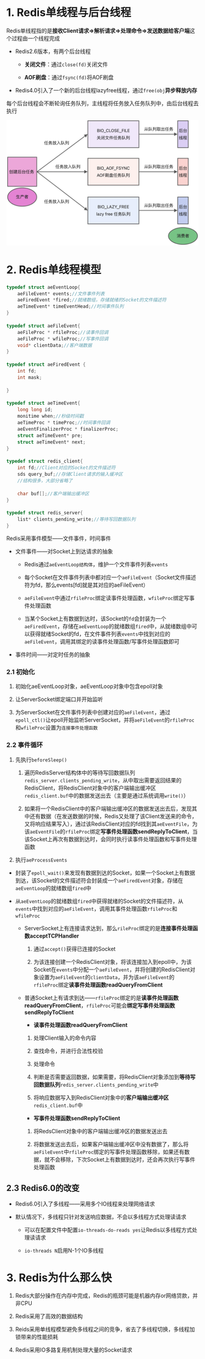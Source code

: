 # 1. Redis单线程与后台线程

Redis单线程指的是**接收Client请求=>解析请求=>处理命令=>发送数据给客户端**这个过程由一个线程完成

* Redis2.6版本，有两个后台线程
  
  * **关闭文件**：通过`close(fd)`关闭文件
  
  * **AOF刷盘**：通过`fsync(fd)`将AOF刷盘

* Redis4.0引入了一个新的后台线程lazyfree线程，通过`free(obj`**异步释放内存**

每个后台线程会不断轮询任务队列，主线程将任务放入任务队列中，由后台线程去执行

![](p/后台线程.webp)

# 2. Redis单线程模型

```c
typedef struct aeEventLoop{
    aeFileEvent* events;//文件事件列表
    aeFiredEvent *fired;//就绪数组，存储就绪的Socket的文件描述符
    aeTimeEvent* timeEventHead;//时间事件队列
}

typedef struct aeFileEvent{
    aeFileProc * rfileProc;//读事件回调
    aeFileProc * wfileProc;//写事件回调
    void* clientData;//客户端数据
}

typedef struct aeFiredEvent {
    int fd;
    int mask;

}

typedef struct aeTimeEvent{
    long long id;
    monitime when;//秒级时间戳
    aeTimeProc * timeProc;//时间事件回调
    aeEventFinalizerProc * finalizerProc;
    struct aeTimeEvent* pre;
    struct aeTimeEvent* next;
}

typedef struct redis_client{
    int fd;//Client对应的Socket的文件描述符
    sds query_buf;//存储Client请求的输入缓冲区
    //结构很多，大部分省略了
    
    char buf[];//客户端输出缓冲区
}

typedef struct redis_server{
    list* clients_pending_write;//等待写回数据队列
}
```

Redis采用事件模型——文件事件，时间事件

* 文件事件——对Socket上到达请求的抽象
  
  * Redis通过`aeEventLoop结构体`，维护一个文件事件列表`events`
  
  * 每个Socket在文件事件列表中都对应一个`aeFileEvent`（Socket文件描述符为fd，那么events[fd]就是其对应的aeFileEvent）
  
  * `aeFileEvent`中通过`rfileProc`绑定读事件处理函数，`wfileProc`绑定写事件处理函数
  
  * 当某个Socket上有数据到达时，该Socket的`fd`会封装为一个`aeFiredEvent`，存储在`aeEventLoop`的就绪数组`fired`中，从就绪数组中可以获得就绪Socket的fd，在文件事件列表`events`中找到对应的`aeFileEvent`，调用其绑定的读事件处理函数/写事件处理函数即可

* 事件时间——对定时任务的抽象

### 2.1 初始化

1. 初始化aeEventLoop对象，aeEventLoop对象中包含epoll对象

2. 让ServerSocket绑定端口并开始监听

3. 为ServerSocket在文件事件列表中创建对应的`aeFileEvent`，通过`epoll_ctl()`让epoll开始监听ServerSocket，并将`aeFileEvent`的`rfileProc`和`wfileProc`设置为`连接事件处理函数`

### 2.2 事件循环

1. 先执行`beforeSleep()`
   
   1. 遍历RedisServer结构体中的等待写回数据队列`redis_server.clients_pending_write`，从中取出需要返回结果的RedisClient，将RedisClient对象中的客户端输出缓冲区`redis_client.buf`中的数据发送出去（主要是通过系统调用`write()`）
   
   2. 如果将一个RedisClient中的客户端输出缓冲区的数据发送出去后，发现其中还有数据（在发送数据的时候，Redis又处理了该Client发送来的命令，又将响应结果写入），通过该RedisClient对应的fd找到其`aeEventFile`，为该`aeEventFile`的`rfileProc`绑定**写事件处理函数sendReplyToClient**，当该Socket上再次有数据到达时，会同时执行读事件处理函数和写事件处理函数

2. 执行`aeProcessEvents`
* 封装了`epoll_wait()`来发现有数据到达的Socket，如果一个Socket上有数据到达，该Socket的文件描述符会封装成一个`aeFiredEvent`对象，存储在`aeEventLoop`的就绪数组`fired`中

* 从`aeEventLoop`的就绪数组`fired`中获得就绪的Socket的文件描述符，从`events`中找到对应的`aeFileEvent`，调用其事件处理函数`rfileProc`和`wfileProc`
  
  * ServerSocket上有连接请求达到，那么`rileProc`绑定的是**连接事件处理函数acceptTCPHandler**
    
    1. 通过`accept()`获得已连接的Socket
    
    2. 为该连接创建一个RedisClient对象，将该连接加入到epoll中，为该Socket在`events`中分配一个`aeFileEvent`，并将创建的RedisClient对象设置为`aeFileEvent`的`clientData`，并为该`aeFileEvent`的`rfileProc`绑定**读事件处理函数readQueryFromClient**
  
  * 普通Socket上有请求到达——`rfileProc`绑定的是**读事件处理函数readQueryFromClient**，`rfileProc`可能会**绑定写事件处理函数sendReplyToClient**
    
    * **读事件处理函数readQueryFromClient**
    1. 处理Client输入的命令内容
    
    2. 查找命令，并进行合法性校验
    
    3. 处理命令
    
    4. 判断是否需要返回数据，如果需要，将RedisClient对象添加到**等待写回数据队列**`redis_server.clients_pending_write`中
    
    5. 将响应数据写入到RedisClient对象中的**客户端输出缓冲区**`redis_client.buf`中
    * **写事件处理函数sendReplyToClient**
    1. 将RedsClient对象中的客户端输出缓冲区的数据发送出去
    
    2. 将数据发送出去后，如果客户端输出缓冲区中没有数据了，那么将`aeFileEvent`中`rfileProc`绑定的写事件处理函数移除，如果还有数据，就不会移除，下次Socket上有数据到达时，还会再次执行写事件处理函数

## 2.3 Redis6.0的改变

* Redis6.0引入了多线程——采用多个IO线程来处理网络请求

* 默认情况下，多线程只针对发送响应数据，不会以多线程方式处理读请求
  
  * 可以在配置文件中配置`io-threads-do-reads yes`让Redis以多线程方式处理读请求
  
  * `io-threads N`启用N-1个IO多线程

# 3. Redis为什么那么快

1. Redis大部分操作在内存中完成，Redis的瓶颈可能是机器内存or网络贷款，并非CPU

2. Redis采用了高效的数据结构

3. Reids采用单线程模型避免多线程之间的竞争，省去了多线程切换，多线程加锁带来的性能损耗

4. Redis采用IO多路复用机制处理大量的Socket请求

